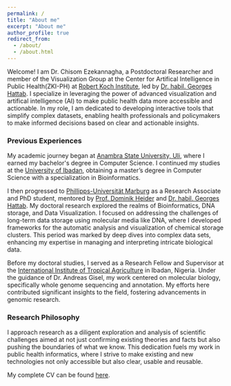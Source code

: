```yaml
---
permalink: /
title: "About me"
excerpt: "About me"
author_profile: true
redirect_from: 
  - /about/
  - /about.html
---
```


Welcome! I am Dr. Chisom Ezekannagha, a Postdoctoral Researcher and member of the Visualization Group at the Center for Artifical Intelligence in Public Health(ZKI-PH) at [Robert Koch Institute](https://www.rki.de/EN), led by [Dr. habil. Georges Hattab](https://visualization.group/hattab/). I specialize in leveraging the power of advanced visualization and artifical intelligence (AI) to make public health data more accessible and actionable. In my role, I am dedicated to developing interactive tools that simplify complex datasets, enabling health professionals and policymakers to make informed decisions based on clear and actionable insights.

### Previous Experiences
My academic journey began at [Anambra State University, Uli](https://coou.edu.ng/), where I earned my bachelor's degree in Computer Science. I continued my studies at the [University of Ibadan](https://www.ui.edu.ng/), obtaining a master’s degree in Computer Science with a specialization in Bioinformatics. 
<!-- Throughout my educational path, I was supported by fellowships from the Wellcome Trust in the United Kingdom and H3Africa in South Africa, which significantly aided my research and studies. -->

I then progressed to [Phillipps-Universität Marburg](https://www.uni-marburg.de/en) as a Research Associate and PhD student, mentored by [Prof. Dominik Heider](http://heiderlab.de/?page_id=146) and [Dr. habil. Georges Hattab](https://visualization.group/hattab/). My doctoral research explored the realms of Bioinformatics, DNA storage, and Data Visualization. I focused on addressing the challenges of long-term data storage using molecular media like DNA, where I developed frameworks for the automatic analysis and visualization of chemical storage clusters. This period was marked by deep dives into complex data sets, enhancing my expertise in managing and interpreting intricate biological data.

Before my doctoral studies, I served as a Research Fellow and Supervisor at the [International Institute of Tropical Agriculture](https://www.iita.org/) in Ibadan, Nigeria. Under the guidance of Dr. Andreas Gisel, my work centered on molecular biology, specifically whole genome sequencing and annotation. My efforts here contributed significant insights to the field, fostering advancements in genomic research.

### Research Philosophy 
I approach research as a diligent exploration and analysis of scientific challenges aimed at not just confirming existing theories and facts but also pushing the boundaries of what we know. This dedication fuels my work in public health informatics, where I strive to make existing and new technologies not only accessible but also clear, usable and reusable.
 
My complete CV can be found [here](/files/pdf/Chisom_CV.pdf).


